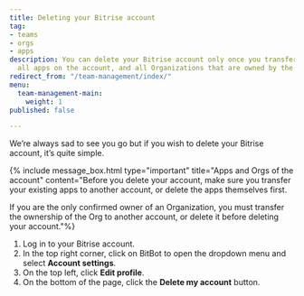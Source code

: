 ```yaml
---
title: Deleting your Bitrise account
tag:
- teams
- orgs
- apps
description: You can delete your Bitrise account only once you transferred or deleted
  all apps on the account, and all Organizations that are owned by the account.
redirect_from: "/team-management/index/"
menu:
  team-management-main:
    weight: 1
published: false

---
```

We’re always sad to see you go but if you wish to delete your Bitrise account, it’s quite simple.

{% include message_box.html type="important" title="Apps and Orgs of the account" content="Before you delete your account, make sure you transfer your existing apps to another account, or delete the apps themselves first.

If you are the only confirmed owner of an Organization, you must transfer the ownership of the Org to another account, or delete it before deleting your account."%}

1. Log in to your Bitrise account.
2. In the top right corner, click on BitBot to open the dropdown menu and select **Account settings**.
3. On the top left, click **Edit profile**.
4. On the bottom of the page, click the **Delete my account** button.